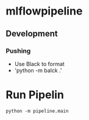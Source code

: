 
# mlflowpipeline


## Development


### Pushing

- Use Black to format
 - 'python -m balck .'


# Run Pipelin

```console
python -m pipeline.main
```
 

